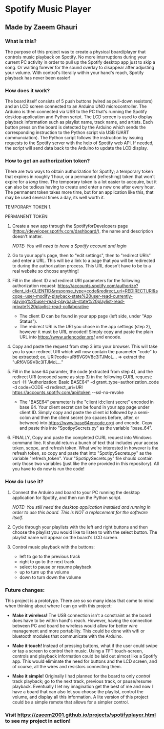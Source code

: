 # Spotify Music Player
## Made by Zaeem Ghauri

### What is this?

The purpose of this project was to create a physical board/player that controls music playback on Spotify. No more interruptions during your current PC activity in order to pull up
the Spotify desktop app just to skip a song. Or waiting forever for the sound overlay to disappear after adjusting your volume. With control's literally within your hand's reach,
Spotify playback has never been easier!

### How does it work?

The board itself consists of 5 push buttons (wired as pull-down resistors) and an LCD screen connected to an Arduino UNO microcontroller. The Arduino is then connected via USB to
the PC that's running the Spotify desktop application and Python script. The LCD screen is used to display playback information such as playlist name, track name, and artists. 
Each button press on the board is detected by the Arduino which sends the corresponding instruction to the Python script via USB (UART communciation). The Python script follows
the instruction by issuing requests to the Spotify server with the help of Spotify web API. If needed, the script will send data back to the Arduino to update the LCD display.

### How to get an authorization token?

There are two ways to obtain authorization for Spotify; a temporary token that expires in roughly 1 hour, or a permanent (refreshing) token that won't expire for a *long* time.
The temporary token is a lot easier to accquire, but it can also be tedious having to create and enter a new one after every hour. The permanent token takes more time, but for an application like this, that may be used several times a day, its well worth it.

TEMPORARY TOKEN
1.

PERMANENT TOKEN
1. Create a new app through the SpotifyforDevelopers page (https://developer.spotify.com/dashboard/), the name and description doesn't matter.
   
   *NOTE: You will need to have a Spotify account and login*

2. Go to your app's page, then to "edit settings", then to "redirect URIs" and enter a URL. This will be a link to a page that you will be redirected to during the authorization process. This URL doesn't have to be to a real website so choose anything!

3. Fill in the client ID and redirect URI parameters for the following authorization request: 
https://accounts.spotify.com/authorize?client_id=CLIENTID&response_type=code&redirect_uri=REDIRECTURI&scope=user-modify-playback-state%20user-read-currently-playing%20user-read-playback-state%20playlist-read-private%20playlist-read-collaborative

   - The client ID can be found in your app page (left side, under "App Status").
   - The redirect URI is the URI you chose in the app settings (step 2), however it must be URL encoded! Simply copy and paste the plain URL into https://www.urlencoder.org/ and encode.

4. Copy and paste the request from step 3 into your browser. This will take you to your redirect URI which will now contain the parameter "code" to be extracted; 
   ex. URI?code=uRf6VG9V8c3lTJMoL...    => extract the "uRf6VG9V8c3lTJMoL..."

5. Fill in the base 64 paramter, the code (extracted from step 4), and the redirect URI (encoded same as step 3) in the following CURL request:
curl -H "Authorization: Basic BASE64" -d grant_type=authorization_code -d code=CODE -d redirect_uri=URI https://accounts.spotify.com/api/token --ssl-no-revoke

   - The "BASE64" parameter is the "client id:client secret" encoded in base 64. Your client secret can be found in your app page under client ID. Simply copy and paste the client id followed by a semi-colon and then the client secret (no spaces before, after, or between) into https://www.base64encode.org/ and encode. Copy and paste this into "SpotipySecrets.py" as the variable "base_64".

6. FINALLY, Copy and paste the completed CURL request into Windows command line. It should return a bunch of text that includes your access token, scope, and refresh token. What we're interested in however is the refresh token, so copy and paste that into "SpotipySecrets.py" as the variable "refresh_token". Your "SpotipySecrets.py" file should contain only those two variables (just like the one provided in this repository). All you have to do now is run the code!
 
### How do I use it?

1. Connect the Arduino and board to your PC running the desktop application for Spotify, and then run the Python script.
   
   *NOTE: You still need the desktop application installed and running in order to use this board. This is NOT a replacement for the software itself.*
   
2. Cycle through your playlists with the left and right buttons and then choose the playlist you would like to listen to with the select button. The playlist name will 
   appear on the board's LCD screen.
   
3. Control music playback with the buttons:
   - left to go to the previous track
   - right to go to the next track
   - select to pause or resume playback
   - up to turn up the volume
   - down to turn down the volume 

### Future changes:

This project is a prototype. There are so so many ideas that come to mind when thinking about where I can go with this project:

- **Make it wireless!** The USB connection isn't a constraint as the board does have to be within hand's reach. However, having the connection between PC and board be wireless
  would allow for better wire management and more portability. This could be done with wifi or bluetooth modules that communicate with the Arduino.
  
- **Make it touch!** Instead of pressing buttons, what if the user could swipe or tap a screen to control their music. Using a TFT touch-screen, controls and playback information could
  be laid out almost like a Spotify app. This would eliminate the need for buttons and the LCD screen, and of course, all the wires and resistors connecting them.
  
- **Make it simple!** Originally I had planned for the board to only *control* track playback; go to the next track, previous track, or pause/resume playback. Eventually I let my
  imagination get the best of me and now I have a board that can also let you choose the playlist, control the volume, and display all this information. A lite version of this 
  project could be a simple remote that allows for a simpler control.
  
### Visit https://zaeem2001.github.io/projects/spotifyplayer.html to see my project in action!
